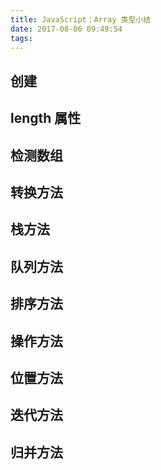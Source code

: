 ```yaml
---
title: JavaScript：Array 类型小结
date: 2017-08-06 09:49:54
tags:
---
```


## 创建

## length 属性

## 检测数组

## 转换方法

## 栈方法

## 队列方法

## 排序方法

## 操作方法

## 位置方法

## 迭代方法

## 归并方法